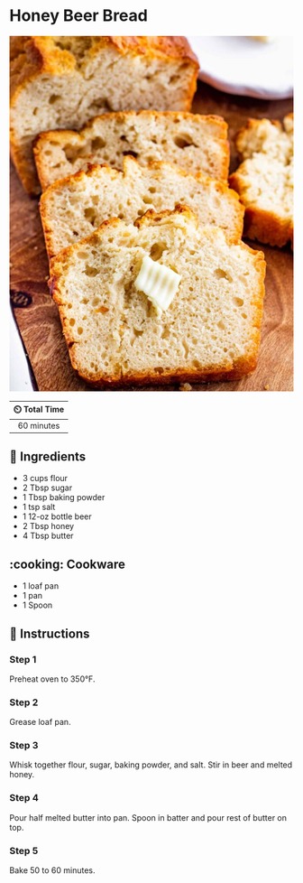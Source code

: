 # Honey Beer Bread

![Honey Beer Bread](../assets/images/honey-beer-bread.jpg)

| :timer_clock: Total Time |
|:-----------------------: |
| 60 minutes |

## :salt: Ingredients

- 3 cups flour
- 2 Tbsp sugar
- 1 Tbsp baking powder
- 1 tsp salt
- 1 12-oz bottle beer
- 2 Tbsp honey
- 4 Tbsp butter

## :cooking: Cookware

- 1 loaf pan
- 1 pan
- 1 Spoon

## :pencil: Instructions

### Step 1

Preheat oven to 350°F.

### Step 2

Grease loaf pan.

### Step 3

Whisk together flour, sugar, baking powder, and salt. Stir in beer and melted honey.

### Step 4

Pour half melted butter into pan. Spoon in batter and pour rest of butter on top.

### Step 5

Bake 50 to 60 minutes.
